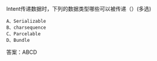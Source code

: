 Intent传递数据时，下列的数据类型哪些可以被传递（）(多选)
```  
A、Serializable  
B、charsequence  
C、Parcelable  
D、Bundle
```

答案：ABCD
